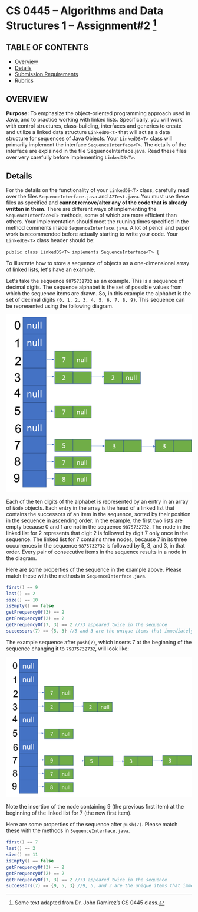 # CS 0445 – Algorithms and Data Structures 1 – Assignment#2 [^1]



## TABLE OF CONTENTS

- [Overview](#overview)
- [Details](#Details)
- [Submission Requirements](#submission-requirements)
- [Rubrics](#rubrics)

## OVERVIEW

**Purpose:** To emphasize the object-oriented programming approach used in Java, and to practice working with linked lists. Specifically, you will work with control structures, class-building, interfaces and generics to create and utilize a linked data structure `LinkedDS<T>` that will act as a data structure for sequences of Java Objects. Your `LinkedDS<T>` class will primarily implement the interface `SequenceInterface<T>`. The details of the interface are explained in the file SequenceInterface.java. Read these files over very carefully before implementing `LinkedDS<T>`.

[^1]: Some text adapted from Dr. John Ramirez’s CS 0445 class.


## Details

For the details on the functionality of your `LinkedDS<T>` class, carefully read over the files
`SequenceInterface.java` and `A2Test.java`. You must use these files as specified and **cannot remove/alter any of
the code that is already written in them**. There are different ways of implementing the
`SequenceInterface<T>` methods, some of which are more efficient than
others. Your implementation should meet the ruuning times specified in the method comments inside `SequenceInterface.java`. A lot of pencil and paper work is
recommended before actually starting to write your code. Your `LinkedDS<T>` class header should be:

`public class LinkedDS<T> implements SequenceInterface<T> {`


To illustrate how to store a sequence of objects as a one-dimensional array of linked lists, let's have an example.

Let's take the sequence `9875732732` as an example. This is a sequence of decimal digits. The sequence
alphabet is the set of possible values from which the sequence items are drawn. So, in this example the
alphabet is the set of decimal digits `{0, 1, 2, 3, 4, 5, 6, 7, 8, 9}`. This sequence can be represented using the following
diagram.

![](img/example.png)

Each of the ten digits of the alphabet is represented by an entry in an array of `Node` objects. Each entry in the array is the head of a linked list that contains the successors of an item in the sequence, sorted by their position in the sequence in ascending order. In the example, the first two lists are empty because 0 and 1 are not in the sequence `9875732732`. The node in the linked list for 2 represents that digit 2 is followed by digit 7 only once in the sequence. The linked list for 7 contains three nodes, because 7 in its three occurrences in the sequence `9875732732` is followed by 5, 3, and 3, in that order. Every pair of consecutive items in the sequence results in a node in the diagram.

Here are some properties of the sequence in the example above. Please match these with the methods
in `SequenceInterface.java`.

```java
first() == 9
last() == 2
size() == 10
isEmpty() == false
getFrequencyOf(3) == 2
getFrequencyOf(2) == 2
getFrequencyOf(7, 3) == 2 //73 appeared twice in the sequence
successors(7) == {5, 3} //5 and 3 are the unique items that immediately follow 7 in the sequence
```

The example sequence after `push(7)`, which inserts 7 at the beginning of the sequence changing it to `79875732732`, will look like:

![](img/append.png)

Note the insertion of the node containing 9 (the previous first item) at the beginning of the linked list for 7 (the new first item).

Here are some properties of the sequence after `push(7)`. Please match these with the methods
in `SequenceInterface.java`.

```java
first() == 7
last() == 2
size() == 11
isEmpty() == false
getFrequencyOf(3) == 2
getFrequencyOf(2) == 2
getFrequencyOf(7, 3) == 2 //73 appeared twice in the sequence
successors(7) == {9, 5, 3} //9, 5, and 3 are the unique items that immediately follow 7 in the sequence
```


